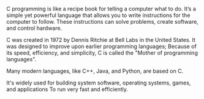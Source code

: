 C programming is like a recipe book for telling a computer what to do.
It’s a simple yet powerful language that allows you to write instructions for the computer to follow.
These instructions can solve problems, create software, and control hardware.

C was created in 1972 by Dennis Ritchie at Bell Labs in the United States.
It was designed to improve upon earlier programming languages;
Because of its speed, efficiency, and simplicity, C is called the "Mother of programming languages".

Many modern languages, like C++, Java, and Python, are based on C.

It's widely used for building system software, operating systems, games, and applications
To run very fast and efficiently.